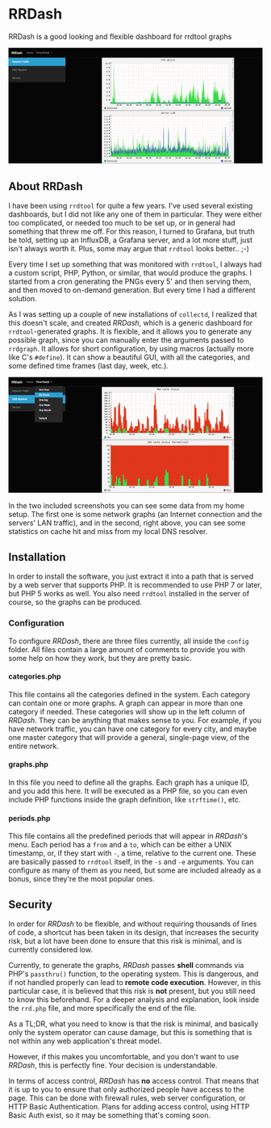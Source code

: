 # RRDash
RRDash is a good looking and flexible dashboard for rrdtool graphs

![First Screenshot](promo/network.png)

## About RRDash
I have been using `rrdtool` for quite a few years. I've used several existing
dashboards, but I did not like any one of them in particular. They were either
too complicated, or needed too much to be set up, or in general had something
that threw me off. For this reason, I turned to Grafana, but truth be told,
setting up an InfluxDB, a Grafana server, and a lot more stuff, just isn't
always worth it. Plus, some may argue that `rrdtool` looks better.. ;-)

Every time I set up something that was monitored with `rrdtool`, I always had
a custom script, PHP, Python, or similar, that would produce the graphs. I
started from a cron generating the PNGs every 5' and then serving them, and
then moved to on-demand generation. But every time I had a different solution.

As I was setting up a couple of new installations of `collectd`, I realized
that this doesn't scale, and created *RRDash*, which is a generic dashboard
for `rrdtool`-generated graphs. It is flexible, and it allows you to generate
any possible graph, since you can manually enter the arguments passed to
`rrdgraph`. It allows for short configuration, by using macros (actually more
like C's `#define`). It can show a beautiful GUI, with all the categories,
and some defined time frames (last day, week, etc.).

![Second Screenshot](promo/dns.png)

In the two included screenshots you can see some data from my home setup. The
first one is some network graphs (an Internet connection and the servers' LAN
traffic), and in the second, right above, you can see some statistics on cache
hit and miss from my local DNS resolver.

## Installation
In order to install the software, you just extract it into a path that is
served by a web server that supports PHP. It is recommended to use PHP 7 or
later, but PHP 5 works as well. You also need `rrdtool` installed in the server
of course, so the graphs can be produced.

### Configuration
To configure *RRDash*, there are three files currently, all inside the `config`
folder. All files contain a large amount of comments to provide you with some
help on how they work, but they are pretty basic.

#### categories.php
This file contains all the categories defined in the system. Each category can
contain one or more graphs. A graph can appear in more than one category if
needed. These categories will show up in the left column of *RRDash*. They can
be anything that makes sense to you. For example, if you have network traffic,
you can have one category for every city, and maybe one master category that
will provide a general, single-page view, of the entire network.

#### graphs.php
In this file you need to define all the graphs. Each graph has a unique ID, and
you add this here. It will be executed as a PHP file, so you can even include
PHP functions inside the graph definition, like `strftime()`, etc.

#### periods.php
This file contains all the predefined periods that will appear in *RRDash*'s
menu. Each period has a `from` and a `to`, which can be either a UNIX
timestamp, or, if they start with `-`, a time, relative to the current one.
These are basically passed to `rrdtool` itself, in the `-s` and `-e` arguments.
You can configure as many of them as you need, but some are included already
as a bonus, since they're the most popular ones.

## Security
In order for *RRDash* to be flexible, and without requiring thousands of lines
of code, a shortcut has been taken in its design, that increases the security
risk, but a lot have been done to ensure that this risk is minimal, and is
currently considered low.

Currently, to generate the graphs, *RRDash* passes **shell** commands via
PHP's `passthru()` function, to the operating system. This is dangerous, and
if not handled properly can lead to **remote code execution**. However, in
this particular case, it is believed that this risk is **not** present, but
you still need to know this beforehand. For a deeper analysis and explanation,
look inside the `rrd.php` file, and more specifically the end of the file.

As a TL;DR, what you need to know is that the risk is minimal, and basically
only the system operator can cause damage, but this is something that is not
within any web application's threat model.

However, if this makes you uncomfortable, and you don't want to use *RRDash*,
this is perfectly fine. Your decision is understandable.

In terms of access control, *RRDash* has **no** access control. That means that
it is up to you to ensure that only authorized people have access to the page.
This can be done with firewall rules, web server configuration, or HTTP Basic
Authentication. Plans for adding access control, using HTTP Basic Auth exist,
so it may be something that's coming soon.